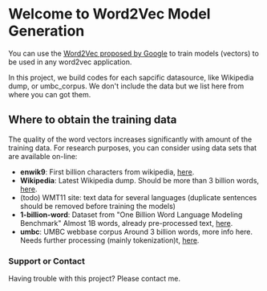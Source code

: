# Welcome to Word2Vec Model Generation

You can use the [Word2Vec proposed by Google](https://code.google.com/archive/p/word2vec/) to train models (vectors) to be used in any word2vec application.

In this project, we build codes for each sapcific datasource, like Wikipedia dump, or umbc_corpus. We don't include the data but we list here from where you can got them.

## Where to obtain the training data

The quality of the word vectors increases significantly with amount of the training data. For research purposes, you can consider using data sets that are available on-line:

- **enwik9**: First billion characters from wikipedia, [here](http://mattmahoney.net/dc/enwik9.zip).
- **Wikipedia**: Latest Wikipedia dump. Should be more than 3 billion words, [here](http://dumps.wikimedia.org/enwiki/latest/enwiki-latest-pages-articles.xml.bz2).
- (todo) WMT11 site: text data for several languages (duplicate sentences should be removed before training the models)
- **1-billion-word**: Dataset from "One Billion Word Language Modeling Benchmark" Almost 1B words, already pre-processed text, [here](http://www.statmt.org/lm-benchmark/1-billion-word-language-modeling-benchmark-r13output.tar.gz).
- **umbc**: UMBC webbase corpus Around 3 billion words, more info here. Needs further processing (mainly tokenization)t, [here](http://ebiquity.umbc.edu/redirect/to/resource/id/351/UMBC-webbase-corpus).


### Support or Contact

Having trouble with this project? Please contact me.
